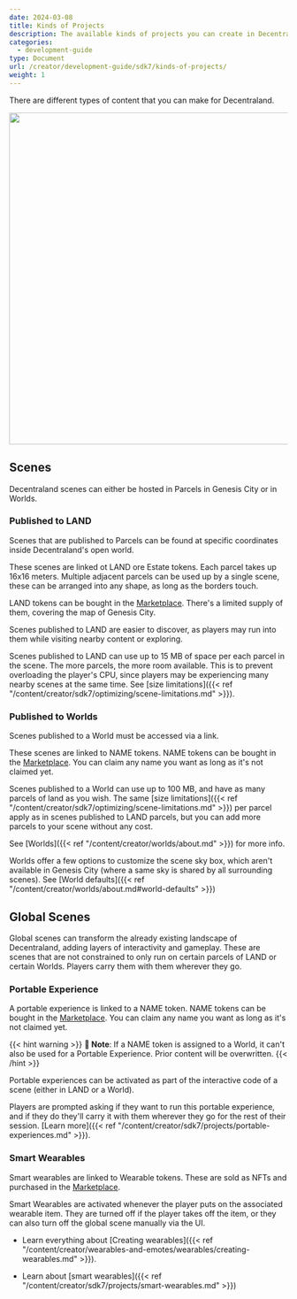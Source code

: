 ```yaml
---
date: 2024-03-08
title: Kinds of Projects
description: The available kinds of projects you can create in Decentraland.
categories:
  - development-guide
type: Document
url: /creator/development-guide/sdk7/kinds-of-projects/
weight: 1
---
```


There are different types of content that you can make for Decentraland.

<img src="/images/content-types.png" width="600" />

## Scenes

Decentraland scenes can either be hosted in Parcels in Genesis City or in Worlds.

### Published to LAND

Scenes that are published to Parcels can be found at specific coordinates inside Decentraland's open world.

These scenes are linked ot LAND ore Estate tokens. Each parcel takes up 16x16 meters. Multiple adjacent parcels can be used up by a single scene, these can be arranged into any shape, as long as the borders touch.

LAND tokens can be bought in the [Marketplace](https://decentraland.org/marketplace/lands). There's a limited supply of them, covering the map of Genesis City.

Scenes published to LAND are easier to discover, as players may run into them while visiting nearby content or exploring.

Scenes published to LAND can use up to 15 MB of space per each parcel in the scene. The more parcels, the more room available. This is to prevent overloading the player's CPU, since players may be experiencing many nearby scenes at the same time. See [size limitations]({{< ref "/content/creator/sdk7/optimizing/scene-limitations.md" >}}).

### Published to Worlds

Scenes published to a World must be accessed via a link.

These scenes are linked to NAME tokens. NAME tokens can be bought in the [Marketplace](https://decentraland.org/marketplace/names/claim). You can claim any name you want as long as it's not claimed yet.

Scenes published to a World can use up to 100 MB, and have as many parcels of land as you wish. The same [size limitations]({{< ref "/content/creator/sdk7/optimizing/scene-limitations.md" >}}) per parcel apply as in scenes published to LAND parcels, but you can add more parcels to your scene without any cost.

See [Worlds]({{< ref "/content/creator/worlds/about.md" >}}) for more info.

Worlds offer a few options to customize the scene sky box, which aren't available in Genesis City (where a same sky is shared by all surrounding scenes). See [World defaults]({{< ref "/content/creator/worlds/about.md#world-defaults" >}})

## Global Scenes

Global scenes can transform the already existing landscape of Decentraland, adding layers of interactivity and gameplay. These are scenes that are not constrained to only run on certain parcels of LAND or certain Worlds. Players carry them with them wherever they go.

### Portable Experience

A portable experience is linked to a NAME token. NAME tokens can be bought in the [Marketplace](https://decentraland.org/marketplace/names/claim). You can claim any name you want as long as it's not claimed yet.

{{< hint warning >}}
**📔 Note**: If a NAME token is assigned to a World, it can't also be used for a Portable Experience. Prior content will be overwritten.
{{< /hint >}}

Portable experiences can be activated as part of the interactive code of a scene (either in LAND or a World).

Players are prompted asking if they want to run this portable experience, and if they do they'll carry it with them wherever they go for the rest of their session. [Learn more]({{< ref "/content/creator/sdk7/projects/portable-experiences.md" >}}).

### Smart Wearables

Smart wearables are linked to Wearable tokens. These are sold as NFTs and purchased in the [Marketplace](https://decentraland.org/marketplace/browse?section=wearables&vendor=decentraland&page=1&sortBy=newest&status=on_sale).

Smart Wearables are activated whenever the player puts on the associated wearable item. They are turned off if the player takes off the item, or they can also turn off the global scene manually via the UI.

- Learn everything about [Creating wearables]({{< ref "/content/creator/wearables-and-emotes/wearables/creating-wearables.md" >}}).

- Learn about [smart wearables]({{< ref "/content/creator/sdk7/projects/smart-wearables.md" >}})
